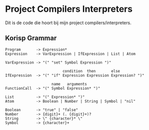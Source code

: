 # Project Compilers Interpreters

Dit is de code die hoort bij mijn project compilers/interpreters.

## Korisp Grammar

```bnf
Program       -> Expression*
Expression    -> VarExpression | IfExpression | List | Atom

VarExpression -> "(" "set" Symbol Expression ")"

                          condition  then       else
IfExpression  -> "(" "if" Expression Expression Expression? ")"

                     name   arguments
FunctionCall  -> "(" Symbol Expression* ")"

List          -> "(" Expression* ")"
Atom          -> Boolean | Number | String | Symbol | "nil"

Boolean       -> "true" | "false"
Number        -> {digit}+ (. {digit}+)?
String        -> \" {character}* \"
Symbol        -> {character}+
```

